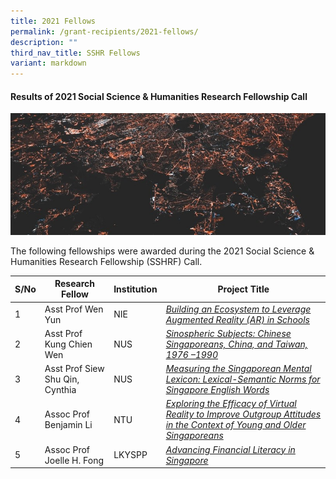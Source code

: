 ```yaml
---
title: 2021 Fellows
permalink: /grant-recipients/2021-fellows/
description: ""
third_nav_title: SSHR Fellows
variant: markdown
---
```

#### **Results of 2021 Social Science & Humanities Research Fellowship Call**
![](/images/updates2cropped.jpg)

The following fellowships were awarded during the 2021 Social Science & Humanities Research Fellowship (SSHRF) Call. 


| S/No | Research Fellow | Institution |Project Title |
| -------- | -------- | -------- | -------- |
| 1 | Asst Prof Wen Yun | NIE |*[Building an Ecosystem to Leverage Augmented Reality (AR) in Schools](https://www.ssrc.edu.sg/projects-awarded/research-fellowships/wenyun2021/)*  |
| 2 |  Asst Prof Kung Chien Wen | NUS |*[Sinospheric Subjects: Chinese Singaporeans, China, and Taiwan, 1976 –1990](https://www.ssrc.edu.sg/projects/research-fellowships/chienwen2021/)*|
| 3 |  Asst Prof Siew Shu Qin, Cynthia | NUS |*[Measuring the Singaporean Mental Lexicon: Lexical-Semantic Norms for Singapore English Words](https://www.ssrc.edu.sg/projects-awarded/research-fellowships/cynthia2021/)*|
| 4 |  Assoc Prof Benjamin Li | NTU |*[Exploring the Efficacy of Virtual Reality to Improve Outgroup Attitudes in the Context of Young and Older Singaporeans](https://www.ssrc.edu.sg/projects/research-fellowships/ben2021/)*|
| 5 |  Assoc Prof Joelle H. Fong | LKYSPP |*[Advancing Financial Literacy in Singapore](https://www.ssrc.edu.sg/projects/research-fellowships/joelle2021/)*|